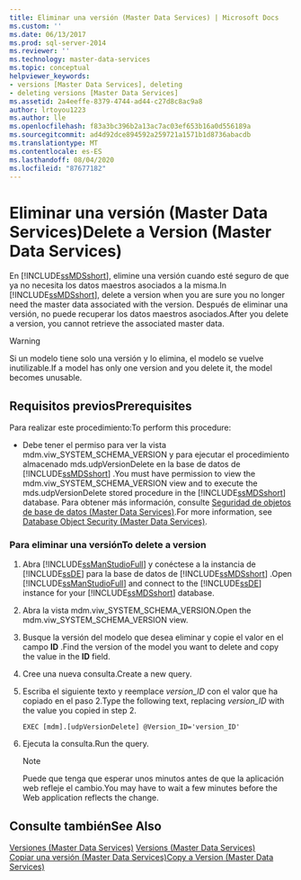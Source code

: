 ```yaml
---
title: Eliminar una versión (Master Data Services) | Microsoft Docs
ms.custom: ''
ms.date: 06/13/2017
ms.prod: sql-server-2014
ms.reviewer: ''
ms.technology: master-data-services
ms.topic: conceptual
helpviewer_keywords:
- versions [Master Data Services], deleting
- deleting versions [Master Data Services]
ms.assetid: 2a4eeffe-8379-4744-ad44-c27d8c8ac9a8
author: lrtoyou1223
ms.author: lle
ms.openlocfilehash: f83a3bc396b2a13ac7ac03ef653b16a0d556189a
ms.sourcegitcommit: ad4d92dce894592a259721a1571b1d8736abacdb
ms.translationtype: MT
ms.contentlocale: es-ES
ms.lasthandoff: 08/04/2020
ms.locfileid: "87677182"
---
```

# <a name="delete-a-version-master-data-services"></a><span data-ttu-id="793a9-102">Eliminar una versión (Master Data Services)</span><span class="sxs-lookup"><span data-stu-id="793a9-102">Delete a Version (Master Data Services)</span></span>
  <span data-ttu-id="793a9-103">En [!INCLUDE[ssMDSshort](../includes/ssmdsshort-md.md)], elimine una versión cuando esté seguro de que ya no necesita los datos maestros asociados a la misma.</span><span class="sxs-lookup"><span data-stu-id="793a9-103">In [!INCLUDE[ssMDSshort](../includes/ssmdsshort-md.md)], delete a version when you are sure you no longer need the master data associated with the version.</span></span> <span data-ttu-id="793a9-104">Después de eliminar una versión, no puede recuperar los datos maestros asociados.</span><span class="sxs-lookup"><span data-stu-id="793a9-104">After you delete a version, you cannot retrieve the associated master data.</span></span>  
  
> [!WARNING]  
>  <span data-ttu-id="793a9-105">Si un modelo tiene solo una versión y lo elimina, el modelo se vuelve inutilizable.</span><span class="sxs-lookup"><span data-stu-id="793a9-105">If a model has only one version and you delete it, the model becomes unusable.</span></span>  
  
## <a name="prerequisites"></a><span data-ttu-id="793a9-106">Requisitos previos</span><span class="sxs-lookup"><span data-stu-id="793a9-106">Prerequisites</span></span>  
 <span data-ttu-id="793a9-107">Para realizar este procedimiento:</span><span class="sxs-lookup"><span data-stu-id="793a9-107">To perform this procedure:</span></span>  
  
-   <span data-ttu-id="793a9-108">Debe tener el permiso para ver la vista mdm.viw_SYSTEM_SCHEMA_VERSION y para ejecutar el procedimiento almacenado mds.udpVersionDelete en la base de datos de [!INCLUDE[ssMDSshort](../includes/ssmdsshort-md.md)] .</span><span class="sxs-lookup"><span data-stu-id="793a9-108">You must have permission to view the mdm.viw_SYSTEM_SCHEMA_VERSION view and to execute the mds.udpVersionDelete stored procedure in the [!INCLUDE[ssMDSshort](../includes/ssmdsshort-md.md)] database.</span></span> <span data-ttu-id="793a9-109">Para obtener más información, consulte [Seguridad de objetos de base de datos &#40;Master Data Services&#41;](database-object-security-master-data-services.md).</span><span class="sxs-lookup"><span data-stu-id="793a9-109">For more information, see [Database Object Security &#40;Master Data Services&#41;](database-object-security-master-data-services.md).</span></span>  
  
### <a name="to-delete-a-version"></a><span data-ttu-id="793a9-110">Para eliminar una versión</span><span class="sxs-lookup"><span data-stu-id="793a9-110">To delete a version</span></span>  
  
1.  <span data-ttu-id="793a9-111">Abra [!INCLUDE[ssManStudioFull](../includes/ssmanstudiofull-md.md)] y conéctese a la instancia de [!INCLUDE[ssDE](../includes/ssde-md.md)] para la base de datos de [!INCLUDE[ssMDSshort](../includes/ssmdsshort-md.md)] .</span><span class="sxs-lookup"><span data-stu-id="793a9-111">Open [!INCLUDE[ssManStudioFull](../includes/ssmanstudiofull-md.md)] and connect to the [!INCLUDE[ssDE](../includes/ssde-md.md)] instance for your [!INCLUDE[ssMDSshort](../includes/ssmdsshort-md.md)] database.</span></span>  
  
2.  <span data-ttu-id="793a9-112">Abra la vista mdm.viw_SYSTEM_SCHEMA_VERSION.</span><span class="sxs-lookup"><span data-stu-id="793a9-112">Open the mdm.viw_SYSTEM_SCHEMA_VERSION view.</span></span>  
  
3.  <span data-ttu-id="793a9-113">Busque la versión del modelo que desea eliminar y copie el valor en el campo **ID** .</span><span class="sxs-lookup"><span data-stu-id="793a9-113">Find the version of the model you want to delete and copy the value in the **ID** field.</span></span>  
  
4.  <span data-ttu-id="793a9-114">Cree una nueva consulta.</span><span class="sxs-lookup"><span data-stu-id="793a9-114">Create a new query.</span></span>  
  
5.  <span data-ttu-id="793a9-115">Escriba el siguiente texto y reemplace *version_ID* con el valor que ha copiado en el paso 2.</span><span class="sxs-lookup"><span data-stu-id="793a9-115">Type the following text, replacing *version_ID* with the value you copied in step 2.</span></span>  
  
    ```  
    EXEC [mdm].[udpVersionDelete] @Version_ID='version_ID'  
    ```  
  
6.  <span data-ttu-id="793a9-116">Ejecuta la consulta.</span><span class="sxs-lookup"><span data-stu-id="793a9-116">Run the query.</span></span>  
  
    > [!NOTE]  
    >  <span data-ttu-id="793a9-117">Puede que tenga que esperar unos minutos antes de que la aplicación web refleje el cambio.</span><span class="sxs-lookup"><span data-stu-id="793a9-117">You may have to wait a few minutes before the Web application reflects the change.</span></span>  
  
## <a name="see-also"></a><span data-ttu-id="793a9-118">Consulte también</span><span class="sxs-lookup"><span data-stu-id="793a9-118">See Also</span></span>  
 <span data-ttu-id="793a9-119">[Versiones &#40;Master Data Services&#41;](../../2014/master-data-services/versions-master-data-services.md) </span><span class="sxs-lookup"><span data-stu-id="793a9-119">[Versions &#40;Master Data Services&#41;](../../2014/master-data-services/versions-master-data-services.md) </span></span>  
 [<span data-ttu-id="793a9-120">Copiar una versión &#40;Master Data Services&#41;</span><span class="sxs-lookup"><span data-stu-id="793a9-120">Copy a Version &#40;Master Data Services&#41;</span></span>](../../2014/master-data-services/copy-a-version-master-data-services.md)  
  
  
